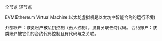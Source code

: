 全节点
轻节点


EVM(Ethereum Virtual Machine:以太坊虚拟机是以太坊中智能合约的运行环境)


外部账户：该类账户被私钥控制（由人控制），没有关联任何代码。
合约账户：该类账户被它们的合约代码控制且有代码与之关联。